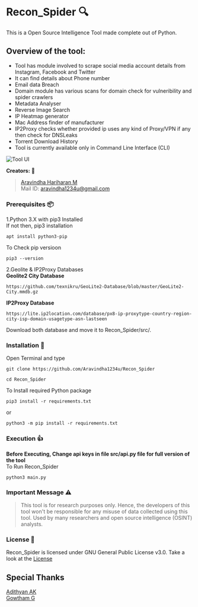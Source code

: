 # Recon_Spider  :mag:
  This is a Open Source Intelligence Tool made complete out of Python.
  
## Overview of the tool:

* Tool has module involved to scrape social media account details from Instagram, Facebook and Twitter
* It can find details about Phone number
* Email data Breach
* Domain module has various scans for domain check for vulneribility and spider crawlers
* Metadata Analyser
* Reverse Image Search 
* IP Heatmap generator
* Mac Address finder of manufacturer
* IP2Proxy checks whether provided ip uses any kind of Proxy/VPN if any then check for DNSLeaks
* Torrent Download History
* Tool is currently available only in Command Line Interface (CLI)

![Tool UI](https://drive.google.com/uc?export=view&id=12pJcN7J20XfzdY16sMKs0ddSaja5-lMn)

**Creators:**  :bust_in_silhouette:
> [Aravindha Hariharan M](https://github.com/Aravindha1234u)  
  Mail ID: aravindha1234u@gmail.com

### Prerequisites  :package:
1.Python 3.X with pip3 Installed  
If not then, pip3 installation  
```
apt install python3-pip
```  
To Check pip versioon  
```
pip3 --version
```
2.Geolite & IP2Proxy Databases  
**Geolite2 City Database**
```
https://github.com/texnikru/GeoLite2-Database/blob/master/GeoLite2-City.mmdb.gz
```

**IP2Proxy Database**
```
https://lite.ip2location.com/database/px8-ip-proxytype-country-region-city-isp-domain-usagetype-asn-lastseen
```
Download both database and move it to Recon_Spider/src/.

### Installation  :floppy_disk:
Open Terminal and type
```
git clone https://github.com/Aravindha1234u/Recon_Spider

cd Recon_Spider
```

To Install required Python package

```
pip3 install -r requirements.txt
```
or
```
python3 -m pip install -r requirements.txt
```

### Execution  :+1:
**Before Executing, Change api keys in file src/api.py file for full version of the tool**  
To Run Recon_Spider
```
python3 main.py
```

### Important Message  :warning:

>This tool is for research purposes only. Hence, the developers of this tool won't be responsible for any misuse of data collected using this tool. Used by many researchers and open source intelligence (OSINT) analysts.

### License  :page_facing_up:
Recon_Spider is licensed under GNU General Public License v3.0. Take a look at the [License](https://github.com/Aravindha1234u/Recon_Spider/blob/master/LICENSE)

## Special Thanks 
[Adithyan AK](https://github.com/adithyan-ak)  
[Gowtham G](https://github.com/Gowtham-18)
